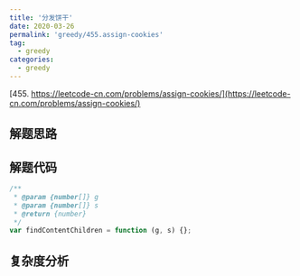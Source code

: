 ```yaml
---
title: '分发饼干'
date: 2020-03-26
permalink: 'greedy/455.assign-cookies'
tag:
  - greedy
categories:
  - greedy
---
```


[455. https://leetcode-cn.com/problems/assign-cookies/](https://leetcode-cn.com/problems/assign-cookies/)

## 解题思路

## 解题代码

```js
/**
 * @param {number[]} g
 * @param {number[]} s
 * @return {number}
 */
var findContentChildren = function (g, s) {};
```

## 复杂度分析
